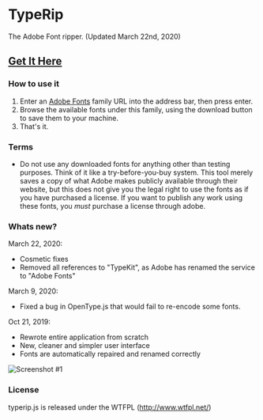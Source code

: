 # TypeRip
The Adobe Font ripper. (Updated March 22nd, 2020)
## [Get It Here](http://codezombie.github.io/TypeRip/)

### How to use it
  1. Enter an [Adobe Fonts](https://fonts.adobe.com/) family URL into the address bar, then press enter.
  2. Browse the available fonts under this family, using the download button to save them to your machine.
  3. That's it.
 
### Terms
* Do not use any downloaded fonts for anything other than testing purposes. Think of it like a try-before-you-buy system. This tool merely saves a copy of what Adobe makes publicly available through their website, but this does not give you the legal right to use the fonts as if you have purchased a license. If you want to publish any work using these fonts, you _must_ purchase a license through adobe.

### Whats new?
March 22, 2020:
* Cosmetic fixes
* Removed all references to "TypeKit", as Adobe has renamed the service to "Adobe Fonts"

March 9, 2020:
* Fixed a bug in OpenType.js that would fail to re-encode some fonts.

Oct 21, 2019:
* Rewrote entire application from scratch
* New, cleaner and simpler user interface
* Fonts are automatically repaired and renamed correctly

![Screenshot #1](https://i.imgur.com/cAtH5qR.png)

### License
typerip.js is released under the WTFPL (http://www.wtfpl.net/)
